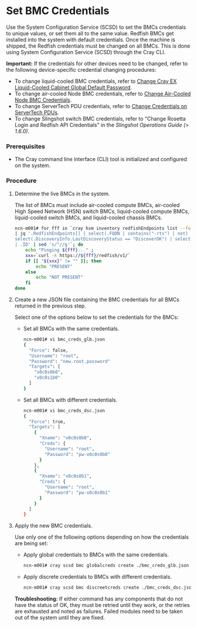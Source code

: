 # Set BMC Credentials

Use the System Configuration Service \(SCSD\) to set the BMCs credentials to unique values, or set them all to the same value. Redfish BMCs get installed into the system with default credentials. Once the machine is shipped, the Redfish credentials must be changed on all BMCs. This is done using System Configuration Service \(SCSD\) through the Cray CLI.

**Important:** If the credentials for other devices need to be changed, refer to the following device-specific credential changing procedures:
- To change liquid-cooled BMC credentials, refer to [Change Cray EX Liquid-Cooled Cabinet Global Default Password](../security_and_authentication/Change_EX_Liquid-Cooled_Cabinet_Global_Default_Password.md).
- To change air-cooled Node BMC credentials, refer to [Change Air-Cooled Node BMC Credentials](../security_and_authentication/Change_Air-Cooled_Node_BMC_Credentials.md).
- To change ServerTech PDU credentials, refer to [Change Credentials on ServerTech PDUs](../security_and_authentication/Change_Credentials_on_ServerTech_PDUs.md).
- To change Slingshot switch BMC credentials, refer to "Change Rosetta Login and Redfish API Credentials" in the *Slingshot Operations Guide (> 1.6.0)*.

### Prerequisites

-   The Cray command line interface \(CLI\) tool is initialized and configured on the system.

### Procedure

1.  Determine the live BMCs in the system.

    The list of BMCs must include air-cooled compute BMCs, air-cooled High Speed Network \(HSN\) switch BMCs, liquid-cooled compute BMCs, liquid-cooled switch BMCs, and liquid-cooled chassis BMCs.

    ```bash
    ncn-m001# for fff in `cray hsm inventory redfishEndpoints list --format json \
    | jq '.RedfishEndpoints[] | select(.FQDN | contains("-rts") | not) | \
    select(.DiscoveryInfo.LastDiscoveryStatus == "DiscoverOK") | select(.Enabled==true) \
    | .ID' | sed 's/"//g'`; do
        echo "Pinging ${fff}..." ;
        xxx=`curl -k https://${fff}/redfish/v1/`
        if [[ "${xxx}" != "" ]]; then
            echo "PRESENT"
        else
            echo "NOT PRESENT"
        fi
    done
    ```

2.  Create a new JSON file containing the BMC credentials for all BMCs returned in the previous step.

    Select one of the options below to set the credentials for the BMCs:

    -   Set all BMCs with the same credentials.

        ```bash
        ncn-m001# vi bmc_creds_glb.json
        {
          "Force": false,
          "Username": "root",
          "Password": "new.root.password"
          "Targets": [
            "x0c0s0b0",
            "x0c0s1b0"
          ]
        }
        ```

    -   Set all BMCs with different credentials.

        ```bash
        ncn-m001# vi bmc_creds_dsc.json
        {
          "Force": true,
          "Targets": [
            {
              "Xname": "x0c0s0b0",
              "Creds": {
                "Username": "root",
                "Password": "pw-x0c0s0b0"
              }
            },
            {
              "Xname": "x0c0s0b1",
              "Creds": {
                "Username": "root",
                "Password": "pw-x0c0s0b1"
              }
            }
          ]
        }
        ```

3.  Apply the new BMC credentials.

    Use only one of the following options depending on how the credentials are being set:

    -   Apply global credentials to BMCs with the same credentials.

        ```bash
        ncn-m001# cray scsd bmc globalcreds create ./bmc_creds_glb.json
        ```

    -   Apply discrete credentials to BMCs with different credentials.

        ```bash
        ncn-m001# cray scsd bmc discreetcreds create ./bmc_creds_dsc.json
        ```

    **Troubleshooting:** If either command has any components that do not have the status of OK, they must be retried until they work, or the retries are exhausted and noted as failures. Failed modules need to be taken out of the system until they are fixed.

